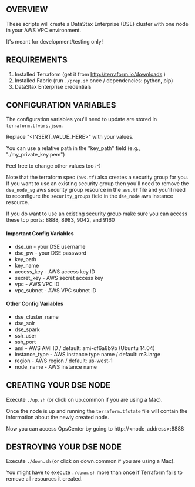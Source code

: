 ## OVERVIEW

These scripts will create a DataStax Enterprise (DSE) cluster with one node in your AWS VPC environment.

It's meant for development/testing only!

## REQUIREMENTS

1. Installed Terraform (get it from http://terraform.io/downloads )
2. Installed Fabric (run `./prep.sh` once / dependencies: python, pip)
4. DataStax Enterprise credentials

## CONFIGURATION VARIABLES

The configuration variables you'll need to update are stored in `terraform.tfvars.json`.

Replace "<INSERT_VALUE_HERE>" with your values.

You can use a relative path in the "key_path" field (e.g., "./my_private_key.pem")

Feel free to change other values too :-)

Note that the terraform spec (`aws.tf`) also creates a security group for you. If you want to use an existing security group then you'll need to remove the `dse_node_sg` aws security group resource in the `aws.tf` file and you'll need to reconfigure the `security_groups` field in the `dse_node` aws instance resource.

If you do want to use an existing security group make sure you can access these tcp ports: 8888, 8983, 9042, and 9160

#### Important Config Variables

* dse_un - your DSE username
* dse_pw - your DSE password
* key_path
* key_name
* access_key - AWS access key ID
* secret_key - AWS secret access key
* vpc - AWS VPC ID
* vpc_subnet - AWS VPC subnet ID

#### Other Config Variables

* dse_cluster_name
* dse_solr
* dse_spark
* ssh_user
* ssh_port
* ami - AWS AMI ID / default: ami-df6a8b9b (Ubuntu 14.04)
* instance_type - AWS instance type name / default: m3.large
* region - AWS region / default: us-west-1
* node_name - AWS instance name

## CREATING YOUR DSE NODE

Execute `./up.sh` (or click on up.common if you are using a Mac).

Once the node is up and running the `terraform.tfstate` file will contain the information about the newly created node.

Now you can access OpsCenter by going to http://<node_address>:8888

## DESTROYING YOUR DSE NODE

Execute `./down.sh` (or click on down.common if you are using a Mac).

You might have to execute `./down.sh` more than once if Terraform fails to remove all resources it created.


